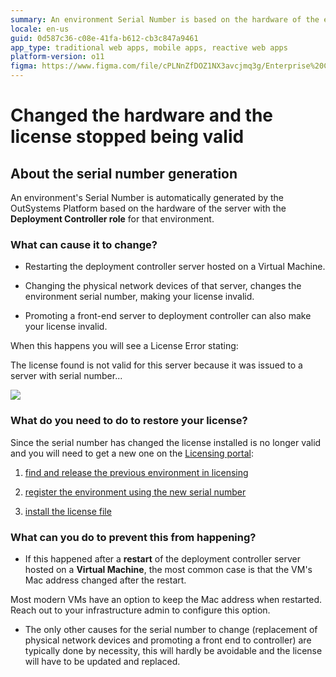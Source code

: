 ```yaml
---
summary: An environment Serial Number is based on the hardware of the environment. Changing the hardware, changes the environment Serial Number, making your license invalid.
locale: en-us
guid: 0d587c36-c08e-41fa-b612-cb3c847a9461
app_type: traditional web apps, mobile apps, reactive web apps
platform-version: o11
figma: https://www.figma.com/file/cPLNnZfDOZ1NX3avcjmq3g/Enterprise%20Customers?node-id=616:8
---
```


# Changed the hardware and the license stopped being valid

## About the serial number generation

An environment's Serial Number is automatically generated by the OutSystems Platform based on the hardware of the server with the **Deployment Controller role** for that environment.

### What can cause it to change?

* Restarting the deployment controller server hosted on a Virtual Machine.

* Changing the physical network devices of that server, changes the environment serial number, making your license invalid.  

* Promoting a front-end server to deployment controller can also make your license invalid. 

When this happens you will see a License Error stating:

<div class="info" markdwown="1">
The license found is not valid for this server because it was issued to a server with serial number...
</div>

![](images/change-hw-license-invalid_0.png)

### What do you need to do to restore your license?

Since the serial number has changed the license installed is no longer valid and you will need to get a new one on the [Licensing portal](https://www.outsystems.com/licensing/):

1. [find and release the previous environment in licensing](../manage/free-up-environment.md)

2. [register the environment using the new serial number](../manage/get-license-for-env.md#register-env-serial-number)

3. [install the license file](../manage/howto-install-license.md)

### What can you do to prevent this from happening?

* If this happened after a **restart** of the deployment controller server hosted on a **Virtual Machine**, the most common case is that the VM's Mac address changed after the restart.

Most modern VMs have an option to keep the Mac address when restarted. Reach out to your infrastructure admin to configure this option.

* The only other causes for the serial number to change (replacement of physical network devices and promoting a front end to controller) are typically done by necessity, this will hardly be avoidable and the license will have to be updated and replaced.

